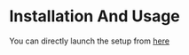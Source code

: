 # Installation And Usage #

You can directly launch the setup from [here](http://notifier-jenkins.googlecode.com/svn/trunk/Publish/setup.exe)